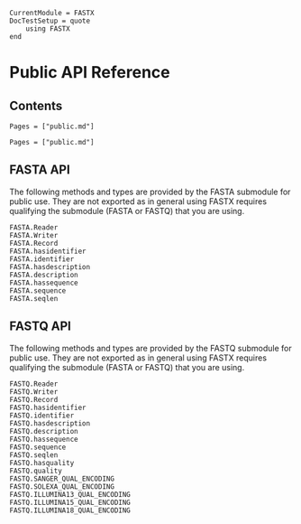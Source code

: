 ```@meta
CurrentModule = FASTX
DocTestSetup = quote
    using FASTX
end
```

# Public API Reference

## Contents

```@contents
Pages = ["public.md"]
```

```@index
Pages = ["public.md"]
```

## FASTA API

The following methods and types are provided by the FASTA
submodule for public use. They are not exported as in general
using FASTX requires qualifying the submodule (FASTA or FASTQ)
that you are using.

```@docs
FASTA.Reader
FASTA.Writer
FASTA.Record
FASTA.hasidentifier
FASTA.identifier
FASTA.hasdescription
FASTA.description
FASTA.hassequence
FASTA.sequence
FASTA.seqlen
```

## FASTQ API

The following methods and types are provided by the FASTQ
submodule for public use. They are not exported as in general
using FASTX requires qualifying the submodule (FASTA or FASTQ)
that you are using.

```@docs
FASTQ.Reader
FASTQ.Writer
FASTQ.Record
FASTQ.hasidentifier
FASTQ.identifier
FASTQ.hasdescription
FASTQ.description
FASTQ.hassequence
FASTQ.sequence
FASTQ.seqlen
FASTQ.hasquality
FASTQ.quality
FASTQ.SANGER_QUAL_ENCODING
FASTQ.SOLEXA_QUAL_ENCODING
FASTQ.ILLUMINA13_QUAL_ENCODING
FASTQ.ILLUMINA15_QUAL_ENCODING
FASTQ.ILLUMINA18_QUAL_ENCODING
```